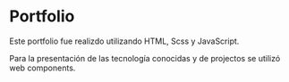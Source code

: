 # Portfolio

Este portfolio fue realizdo utilizando HTML, Scss y JavaScript.

Para la presentación de las tecnología conocidas y de projectos se utilizó web components.
